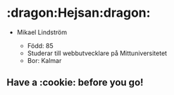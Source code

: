 <h1>:dragon:Hejsan:dragon:</h1>
<ul>
  <li>
    Mikael Lindström
  </li>
  <ul>
    <li>
      Född: 85
    </li>
    <li>
      Studerar till webbutvecklare på Mittuniversitetet
    </li>
    <li>
      Bor: Kalmar
    </li>
  </ul>
</ul>
<h2>Have a :cookie: before you go!</h2>

